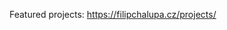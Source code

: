 <!-- <img src="./contributions.png" alt="drawing" width="597"/> -->

Featured projects: https://filipchalupa.cz/projects/
